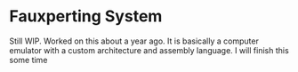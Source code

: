 # Fauxperting System
Still WIP. Worked on this about a year ago. It is basically a computer emulator with a custom architecture and assembly language. I will finish this some time
